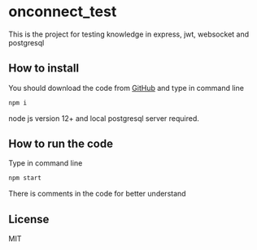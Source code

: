 # onconnect_test
This is the project for testing knowledge in express, jwt, websocket and postgresql

## How to install
You should download the code from [GitHub](https://github.com/Sharofboyev/onconnect_test.git) and type in command line 
```bash
npm i
```

node js version 12+ and local postgresql server required.

## How to run the code

Type in command line
```bash
npm start
```
There is comments in the code for better understand

## License
MIT
